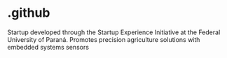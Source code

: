 # .github
Startup developed through the Startup Experience Initiative at the Federal University of Paraná. Promotes precision agriculture solutions with embedded systems sensors
